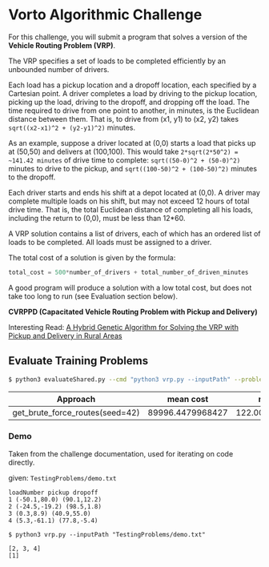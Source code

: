 # Vorto Algorithmic Challenge

For this challenge, you will submit a program that solves a version of the **Vehicle Routing
Problem (VRP)**.

The VRP specifies a set of loads to be completed efficiently by an unbounded number of
drivers.

Each load has a pickup location and a dropoff location, each specified by a Cartesian point. A
driver completes a load by driving to the pickup location, picking up the load, driving to the
dropoff, and dropping off the load. The time required to drive from one point to another, in
minutes, is the Euclidean distance between them. That is, to drive from (x1, y1) to (x2,
y2) takes `sqrt((x2-x1)^2 + (y2-y1)^2)` minutes.

As an example, suppose a driver located at (0,0) starts a load that picks up at (50,50) and
delivers at (100,100). This would take `2*sqrt(2*50^2) = ~141.42 minutes` of drive time
to complete: `sqrt((50-0)^2 + (50-0)^2)` minutes to drive to the pickup, and
`sqrt((100-50)^2 + (100-50)^2)` minutes to the dropoff.

Each driver starts and ends his shift at a depot located at (0,0). A driver may complete
multiple loads on his shift, but may not exceed 12 hours of total drive time. That is, the total
Euclidean distance of completing all his loads, including the return to (0,0), must be less than
12*60.

A VRP solution contains a list of drivers, each of which has an ordered list of loads to be
completed. All loads must be assigned to a driver.

The total cost of a solution is given by the formula:

```python
total_cost = 500*number_of_drivers + total_number_of_driven_minutes
```

A good program will produce a solution with a low total cost, but does not take too long to run
(see Evaluation section below).

**CVRPPD (Capacitated Vehicle Routing Problem with Pickup and Delivery)**

Interesting Read: [A Hybrid Genetic Algorithm for Solving the VRP with Pickup and Delivery
in Rural Areas](https://scholarspace.manoa.hawaii.edu/server/api/core/bitstreams/6e73b15f-13ae-489a-b8b9-3a4fcb9e57ba/content)

## Evaluate Training Problems

```bash
$ python3 evaluateShared.py --cmd "python3 vrp.py --inputPath" --problemDir "TrainingProblems"
```

| Approach                        | mean cost        | mean run time        |
|---------------------------------|------------------|----------------------|
| get_brute_force_routes(seed=42) | 89996.4479968427 | 122.00418710708618ms |

### Demo

Taken from the challenge documentation, used for iterating on code directly.

given: `TestingProblems/demo.txt`

```
loadNumber pickup dropoff
1 (-50.1,80.0) (90.1,12.2)
2 (-24.5,-19.2) (98.5,1.8)
3 (0.3,8.9) (40.9,55.0)
4 (5.3,-61.1) (77.8,-5.4)
```

```shell
$ python3 vrp.py --inputPath "TestingProblems/demo.txt"

[2, 3, 4]
[1]
```